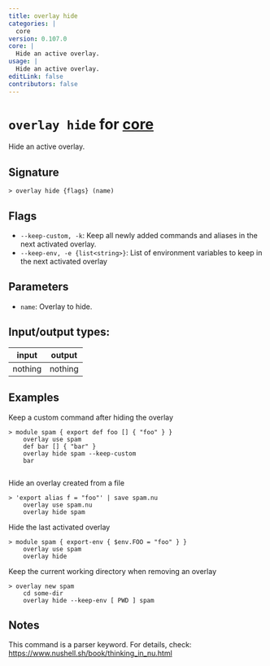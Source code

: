 ```yaml
---
title: overlay hide
categories: |
  core
version: 0.107.0
core: |
  Hide an active overlay.
usage: |
  Hide an active overlay.
editLink: false
contributors: false
---
```

<!-- This file is automatically generated. Please edit the command in https://github.com/nushell/nushell instead. -->

# `overlay hide` for [core](/commands/categories/core.md)

<div class='command-title'>Hide an active overlay.</div>

## Signature

```> overlay hide {flags} (name)```

## Flags

 -  `--keep-custom, -k`: Keep all newly added commands and aliases in the next activated overlay.
 -  `--keep-env, -e {list<string>}`: List of environment variables to keep in the next activated overlay

## Parameters

 -  `name`: Overlay to hide.


## Input/output types:

| input   | output  |
| ------- | ------- |
| nothing | nothing |
## Examples

Keep a custom command after hiding the overlay
```nu
> module spam { export def foo [] { "foo" } }
    overlay use spam
    def bar [] { "bar" }
    overlay hide spam --keep-custom
    bar


```

Hide an overlay created from a file
```nu
> 'export alias f = "foo"' | save spam.nu
    overlay use spam.nu
    overlay hide spam

```

Hide the last activated overlay
```nu
> module spam { export-env { $env.FOO = "foo" } }
    overlay use spam
    overlay hide

```

Keep the current working directory when removing an overlay
```nu
> overlay new spam
    cd some-dir
    overlay hide --keep-env [ PWD ] spam

```

## Notes
This command is a parser keyword. For details, check:
  https://www.nushell.sh/book/thinking_in_nu.html